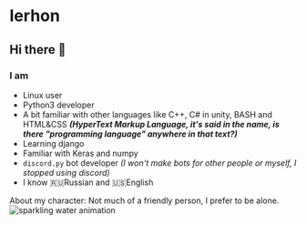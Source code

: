 # Ierhon
## Hi there 👋
### I am
- Linux user
- Python3 developer
- A bit familiar with other languages like C++, C# in unity, BASH and HTML&CSS ***(HyperText Markup Language, it's said in the name, is there "programming language" anywhere in that text?)***
- Learning django
- Familiar with Keras and numpy
- `discord.py` bot developer *(I won't make bots for other people or myself, I stopped using discord)*
- I know 🇷🇺Russian and 🇺🇸English

About my character: Not much of a friendly person, I prefer to be alone.
![sparkling water animation](https://media.tenor.com/Q2m92XARkTwAAAAd/bubbles-my.gif)
